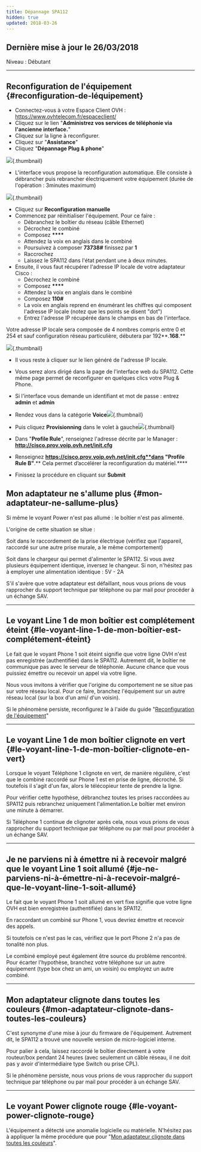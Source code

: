 ```yaml
---
title: Dépannage SPA112
hidden: true
updated: 2018-03-26
---
```


**Dernière mise à jour le 26/03/2018**
------------------------------------------------------------------------

Niveau : Débutant

------------------------------------------------------------------------

## Reconfiguration de l'équipement {#reconfiguration-de-léquipement}

-   Connectez-vous à votre Espace Client OVH : <https://www.ovhtelecom.fr/espaceclient/>
-   Cliquez sur le lien "**Administrez vos services de téléphonie via l'ancienne interface.**"
-   Cliquez sur la ligne à reconfigurer.
-   Cliquez sur "**Assistance**"
-   Cliquez "**Dépannage Plug & phone**"

![](images/depspa112.png){.thumbnail}

-   L'interface vous propose la reconfiguration automatique. Elle consiste à débrancher puis rebrancher électriquement votre équipement (durée de l'opération : 3minutes maximum)

![](images/depspa20_2.png){.thumbnail}

-   Cliquez sur **Reconfiguration manuelle**
-   Commencez par réinitialiser l'équipement. Pour ce faire :
    -   Débranchez le boîtier du réseau (câble Ethernet)
    -   Décrochez le combiné
    -   Composez **\*\*\*\***
    -   Attendez la voix en anglais dans le combiné
    -   Poursuivez à composer **73738\#** finissez par **1**
    -   Raccrochez
    -   Laissez le SPA112 dans l'état pendant une à deux minutes.
-   Ensuite, il vous faut récupérer l'adresse IP locale de votre adaptateur Cisco :
    -   Décrochez le combiné
    -   Composez **\*\*\*\***
    -   Attendez la voix en anglais dans le combiné
    -   Composez **110\#**
    -   La voix en anglais reprend en énumérant les chiffres qui composent l'adresse IP locale (notez que les points se disent "dot")
    -   Entrez l'adresse IP récupérée dans le champs en bas de l'interface.

Votre adresse IP locale sera composée de 4 nombres compris entre 0 et 254 et sauf configuration réseau particulière, débutera par 192**.**168**.**

![](images/depspa20_3.png){.thumbnail}

-   Il vous reste à cliquer sur le lien généré de l'adresse IP locale.
-   Vous serez alors dirigé dans la page de l'interface web du SPA112. Cette même page permet de reconfigurer en quelques clics votre Plug & Phone.
-   Si l'interface vous demande un identifiant et mot de passe : entrez **admin** et **admin**
-   Rendez vous dans la catégorie **Voice**![](images/dep_spa113_b2.png){.thumbnail}

-   Puis cliquez **Provisionning** dans le volet à gauche![](images/dep_spa114_c.png){.thumbnail}

-   Dans "**Profile Rule**", renseignez l'adresse décrite par le Manager : **http://cisco.prov.voip.ovh.net/init.cfg**
-   Renseignez **https://cisco.prov.voip.ovh.net/init.cfg**dans "**Profile Rule B**"**.** Cela permet d’accélérer la reconfiguration du matériel.****
-   Finissez la procédure en cliquant sur **Submit**

## Mon adaptateur ne s'allume plus {#mon-adaptateur-ne-sallume-plus}

Si même le voyant Power n'est pas allumé : le boîtier n'est pas alimenté.

L'origine de cette situation se situe :

Soit dans le raccordement de la prise électrique (vérifiez que l'appareil, raccordé sur une autre prise murale, a le même comportement)

Soit dans le chargeur qui permet d'alimenter le SPA112. Si vous avez plusieurs équipement identique, inversez le changeur. Si non, n'hésitez pas à employer une alimentation identique : 5V - 2A

S'il s'avère que votre adaptateur est défaillant, nous vous prions de vous rapprocher du support technique par téléphone ou par mail pour procéder à un échange SAV.

------------------------------------------------------------------------

## Le voyant Line 1 de mon boîtier est complétement éteint {#le-voyant-line-1-de-mon-boîtier-est-complétement-éteint}

Le fait que le voyant Phone 1 soit éteint signifie que votre ligne OVH n'est pas enregistrée (authentifiée) dans le SPA112. Autrement dit, le boîtier ne communique pas avec le serveur de téléphonie. Aucune chance que vous puissiez émettre ou recevoir un appel via votre ligne.

Nous vous invitons à vérifier que l'origine du comportement ne se situe pas sur votre réseau local. Pour ce faire, branchez l'équipement sur un autre réseau local (sur la box d'un ami/ d'un voisin).

Si le phénomène persiste, reconfigurez le à l'aide du guide "[Reconfiguration de l'équipement](#DépannageSPA112-reconfiguration)"

------------------------------------------------------------------------

## Le voyant Line 1 de mon boîtier clignote en vert {#le-voyant-line-1-de-mon-boîtier-clignote-en-vert}

Lorsque le voyant Téléphone 1 clignote en vert, de manière régulière, c'est que le combiné raccordé sur Phone 1 est en prise de ligne, décroché. Si toutefois il s'agit d'un fax, alors le télécopieur tente de prendre la ligne.

Pour vérifier cette hypothèse, débranchez toutes les prises raccordées au SPA112 puis rebranchez uniquement l'alimentation.Le boîtier met environ une minute à démarrer.

Si Téléphone 1 continue de clignoter après cela, nous vous prions de vous rapprocher du support technique par téléphone ou par mail pour procéder à un échange SAV.

------------------------------------------------------------------------

## Je ne parviens ni à émettre ni à recevoir malgré que le voyant Line 1 soit allumé {#je-ne-parviens-ni-à-émettre-ni-à-recevoir-malgré-que-le-voyant-line-1-soit-allumé}

Le fait que le voyant Phone 1 soit allumé en vert fixe signifie que votre ligne OVH est bien enregistrée (authentifiée) dans le SPA112.

En raccordant un combiné sur Phone 1, vous devriez émettre et recevoir des appels.

Si toutefois ce n'est pas le cas, vérifiez que le port Phone 2 n'a pas de tonalité non plus.

Le combiné employé peut également être source du problème rencontré. Pour écarter l'hypothèse, branchez votre téléphone sur un autre équipement (type box chez un ami, un voisin) ou employez un autre combiné.

------------------------------------------------------------------------

## Mon adaptateur clignote dans toutes les couleurs {#mon-adaptateur-clignote-dans-toutes-les-couleurs}

C'est synonyme d'une mise à jour du firmware de l'équipement. Autrement dit, le SPA112 a trouvé une nouvelle version de micro-logiciel interne.

Pour palier à cela, laissez raccordé le boîtier directement à votre routeur/box pendant 24 heures (avec seulement un câble réseau, il ne doit pas y avoir d'intermédiaire type Switch ou prise CPL).

Si le phénomène persiste, nous vous prions de vous rapprocher du support technique par téléphone ou par mail pour procéder à un échange SAV.

------------------------------------------------------------------------

## Le voyant Power clignote rouge {#le-voyant-power-clignote-rouge}

L'équipement a détecté une anomalie logicielle ou matérielle. N'hésitez pas à appliquer la même procédure que pour "[Mon adaptateur clignote dans toutes les couleurs](#DépannageSPA112-clignote)".
